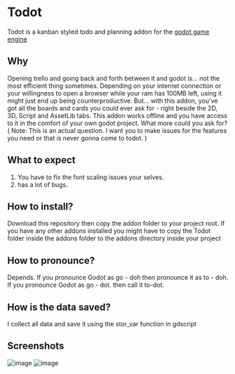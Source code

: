 # Todot
Todot is a kanban styled todo and planning addon for the [godot game engine](https://godotengine.org)

Why
--
Opening trello and going back and forth between it and godot is... not the most efficient thing sometimes. Depending on your internet connection or your willingness to open a browser while your ram has 100MB left, using it might just end up being counterproductive. But... with this addon, you've got all the boards and cards you could ever ask for - right beside the 2D, 3D, Script and AssetLib tabs. This addon works offline and you have access to it in the comfort of your own godot project. What more could you ask for? ( Note: This is an actual question. I want you to make issues for the features you need or that is never gonna come to todot. )

What to expect
--
1. You have to fix the font scaling issues your selves.
2. has a lot of bugs.

How to install?
--
Download this repository then copy the addon folder to your project root. If you have any other addons installed you might have to copy the Todot folder inside the addons folder to the addons directory inside your project

How to pronounce?
--
Depends. If you pronounce Godot as go - doh then pronounce it as to - doh. If you pronounce Godot as go - dot. then call it to-dot.

How is the data saved?
--
I collect all data and save it using the stor_var function in gdscript

Screenshots
--
![image](https://user-images.githubusercontent.com/62714538/131214367-2953be60-1125-4670-a9a6-f0f358e5dab0.png)
![image](https://user-images.githubusercontent.com/62714538/131214429-f0fdaeb2-93e0-4d7f-af4a-bdd9bc1ec427.png)
